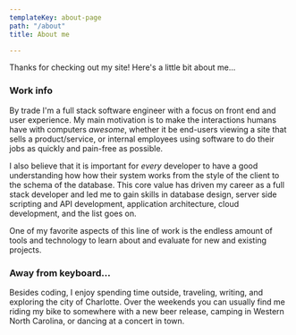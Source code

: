 ```yaml
---
templateKey: about-page
path: "/about"
title: About me

---
```

Thanks for checking out my site! Here's a little bit about me...

### Work info

By trade I'm a full stack software engineer with a focus on front end and user experience.
My main motivation is to make the interactions humans have with computers _awesome_, whether it
be end-users viewing a site that sells a product/service, or internal employees using software
to do their jobs as quickly and pain-free as possible.

I also believe that it is important for _every_ developer to have a good understanding how how their
system works from the style of the client to the schema of the database. This core value has driven
my career as a full stack developer and led me to gain skills in database design, server side scripting
and API development, application architecture, cloud development, and the list goes on.

One of my favorite aspects of this line of work is the endless amount of tools and technology to
learn about and evaluate for new and existing projects.

### Away from keyboard...

Besides coding, I enjoy spending time outside, traveling, writing, and exploring the city of
Charlotte. Over the weekends you can usually find me riding my bike to somewhere with a new beer release,
camping in Western North Carolina, or dancing at a concert in town.
